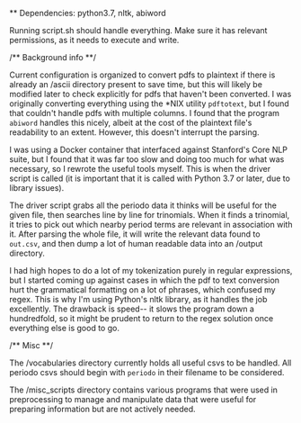 ** Dependencies: python3.7, nltk, abiword

Running script.sh should handle everything. Make sure it has relevant permissions, as it needs to execute and write. 


/** Background info **/

Current configuration is organized to convert pdfs to plaintext if there 
is already an /ascii directory present to save time, but this will likely 
be modified later to check explicitly for pdfs that haven't been 
converted. I was originally converting everything using the \*NIX utility
`pdftotext`, but I found that couldn't handle pdfs with multiple columns.
I found that the program `abiword` handles this nicely, albeit at the cost
of the plaintext file's readability to an extent. However, this doesn't
interrupt the parsing. 

I was using a Docker container that interfaced against Stanford's Core
NLP suite, but I found that it was far too slow and doing too much for
what was necessary, so I rewrote the useful tools myself. This is when
the driver script is called (it is important that it is called with 
Python 3.7 or later, due to library issues).

The driver script grabs all the periodo data it thinks will be useful for
the given file, then searches line by line for trinomials. When it finds
a trinomial, it tries to pick out which nearby period terms are relevant
in association with it. After parsing the whole file, it will write the
relevant data found to `out.csv`, and then dump a lot of human readable
data into an /output directory. 

I had high hopes to do a lot of my tokenization purely in regular
expressions, but I started coming up against cases in which the pdf to 
text conversion hurt the grammatical formatting on a lot of phrases, which
confused my regex. This is why I'm using Python's nltk library, as it 
handles the job excellently. The drawback is speed-- it slows the program
down a hundredfold, so it might be prudent to return to the regex solution
once everything else is good to go.


/** Misc **/

The /vocabularies directory currently holds all useful csvs to be handled. All periodo csvs should begin with `periodo` in their filename to be considered. 

The /misc_scripts directory contains various programs that were used in preprocessing to manage and manipulate data that were useful for preparing information but are not actively needed.
